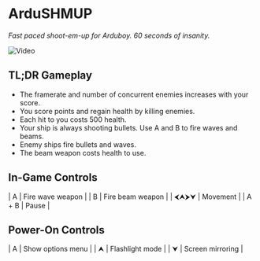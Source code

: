 # ArduSHMUP

*Fast paced shoot-em-up for Arduboy.  60 seconds of insanity.*

![Video](https://www.youtube.com/watch?v=4ouQUr3bjJk)

## TL;DR Gameplay

- The framerate and number of concurrent enemies increases with your score.
- You score points and regain health by killing enemies.
- Each hit to you costs 500 health.
- Your ship is always shooting bullets.  Use A and B to fire waves and beams.
- Enemy ships fire bullets and waves.
- The beam weapon costs health to use.

## In-Game Controls

| A | Fire wave weapon |
| B | Fire beam weapon |
| &#x2b9c;&#x2b9d;&#x2b9e;&#x2b9f; | Movement |
| A + B | Pause |

## Power-On Controls

| A | Show options menu |
| &#x2b9d; | Flashlight mode |
| &#x2b9f; | Screen mirroring |

